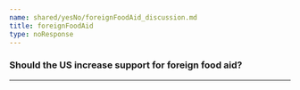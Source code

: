 ```yaml
---
name: shared/yesNo/foreignFoodAid_discussion.md
title: foreignFoodAid
type: noResponse
---
```


### Should the US increase support for foreign food aid?

---

